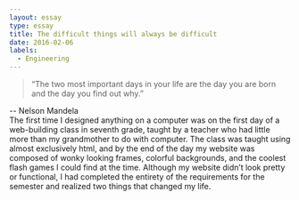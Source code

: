 ```yaml
---
layout: essay
type: essay
title: The difficult things will always be difficult
date: 2016-02-06
labels:
  - Engineering
---
```


<blockquote>
“The two most important days in your life are the day you are born and the day you find out why.” </blockquote><footer> -- Nelson Mandela </footer>
	The first time I designed anything on a computer was on the first day of a web-building class in seventh grade, taught by a teacher who had little more than my grandmother to do with computer. The class was taught using almost exclusively html, and by the end of the day my website was composed of wonky looking frames, colorful backgrounds, and the coolest flash games I could find at the time. Although my website didn’t look pretty or functional, I had completed the entirety of the requirements for the semester and realized two things that changed my life. 


